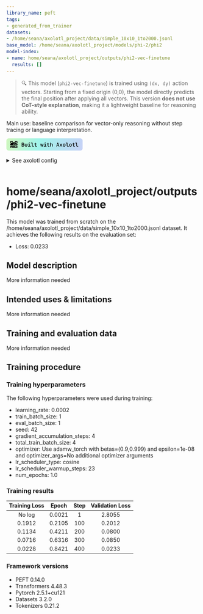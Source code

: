 ```yaml
---
library_name: peft
tags:
- generated_from_trainer
datasets:
- /home/seana/axolotl_project/data/simple_10x10_1to2000.jsonl
base_model: /home/seana/axolotl_project/models/phi-2/phi2
model-index:
- name: home/seana/axolotl_project/outputs/phi2-vec-finetune
  results: []
---
```

> 🔍 This model (`phi2-vec-finetune`) is trained using `(dx, dy)` action vectors. Starting from a fixed origin (0,0), the model directly predicts the final position after applying all vectors. This version **does not use CoT-style explanation**, making it a lightweight baseline for reasoning ability.

Main use: baseline comparison for vector-only reasoning without step tracing or language interpretation.

<!-- This model card has been generated automatically according to the information the Trainer had access to. You
should probably proofread and complete it, then remove this comment. -->

[<img src="https://raw.githubusercontent.com/axolotl-ai-cloud/axolotl/main/image/axolotl-badge-web.png" alt="Built with Axolotl" width="200" height="32"/>](https://github.com/axolotl-ai-cloud/axolotl)
<details><summary>See axolotl config</summary>

axolotl version: `0.7.0`
```yaml
base_model: /home/seana/axolotl_project/models/phi-2/phi2

attn_implementation: "eager"

model_type: AutoModelForCausalLM
tokenizer_type: AutoTokenizer
trust_remote_code: true

special_tokens:
  pad_token: "<|endoftext|>"

datasets:
  - path: /home/seana/axolotl_project/data/simple_10x10_1to2000.jsonl
    type: alpaca

val_set_size: 0.05

adapter: lora
peft_type: LORA
lora_target_modules:
  - qkv_proj
  - out_proj
  - dense
  - dense_h_to_4h
  - dense_4h_to_h
lora_r: 8
lora_alpha: 16
lora_dropout: 0.05

output_dir: /home/seana/axolotl_project/outputs/phi2-vec-finetune
train_on_inputs: false
group_by_length: false

bf16: false
fp16: false

load_in_4bit: false
load_in_8bit: true
bnb_8bit_compute_dtype: float16
use_bnb: true
llm_int8_enable_fp32_cpu_offload: true



optimizer: adamw_torch
micro_batch_size: 1
gradient_accumulation_steps: 4

num_train_epochs: 3
learning_rate: 2e-4
lr_scheduler_type: cosine
warmup_ratio: 0.05
weight_decay: 0.01

logging_steps: 10
eval_steps: 100
save_steps: 100
save_strategy: steps
save_total_limit: 2

report_to: none
seed: 42

```

</details><br>

# home/seana/axolotl_project/outputs/phi2-vec-finetune

This model was trained from scratch on the /home/seana/axolotl_project/data/simple_10x10_1to2000.jsonl dataset.
It achieves the following results on the evaluation set:
- Loss: 0.0233

## Model description

More information needed

## Intended uses & limitations

More information needed

## Training and evaluation data

More information needed

## Training procedure

### Training hyperparameters

The following hyperparameters were used during training:
- learning_rate: 0.0002
- train_batch_size: 1
- eval_batch_size: 1
- seed: 42
- gradient_accumulation_steps: 4
- total_train_batch_size: 4
- optimizer: Use adamw_torch with betas=(0.9,0.999) and epsilon=1e-08 and optimizer_args=No additional optimizer arguments
- lr_scheduler_type: cosine
- lr_scheduler_warmup_steps: 23
- num_epochs: 1.0

### Training results

| Training Loss | Epoch  | Step | Validation Loss |
|:-------------:|:------:|:----:|:---------------:|
| No log        | 0.0021 | 1    | 2.8055          |
| 0.1912        | 0.2105 | 100  | 0.2012          |
| 0.1134        | 0.4211 | 200  | 0.0800          |
| 0.0716        | 0.6316 | 300  | 0.0850          |
| 0.0228        | 0.8421 | 400  | 0.0233          |


### Framework versions

- PEFT 0.14.0
- Transformers 4.48.3
- Pytorch 2.5.1+cu121
- Datasets 3.2.0
- Tokenizers 0.21.2